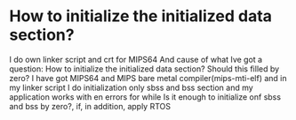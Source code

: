 
# How to initialize the initialized data section?

I do own linker script and crt for MIPS64
And cause of what Ive got a question:
How to initialize the initialized data section?
Should this filled by zero?
I have got MIPS64 and MIPS bare metal compiler(mips-mti-elf) and in my linker script I do initialization only sbss and bss section and my application works with en errors for while
Is it enough to initialize onf sbss and bss by zero?, if, in addition, apply RTOS

        